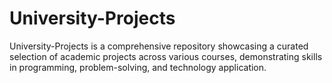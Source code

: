 # University-Projects
University-Projects is a comprehensive repository showcasing a curated selection of academic projects across various courses, demonstrating skills in programming, problem-solving, and technology application.
